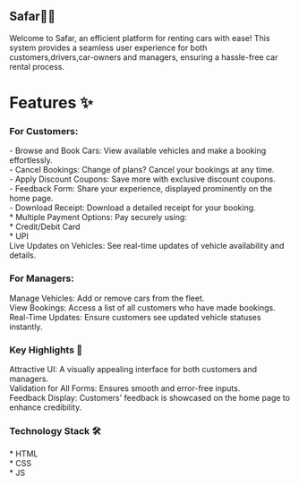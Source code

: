 ## Safar🚗💼
Welcome to Safar, an efficient platform for renting cars with ease! This system provides a seamless user experience for both customers,drivers,car-owners and managers, ensuring a hassle-free car rental process.

<h1>Features ✨</h1>

<h3>For Customers:</h3>
- Browse and Book Cars: View available vehicles and make a booking effortlessly.</br>
-  Cancel Bookings: Change of plans? Cancel your bookings at any time.</br>
- Apply Discount Coupons: Save more with exclusive discount coupons.</br>
- Feedback Form: Share your experience, displayed prominently on the home page.</br>
- Download Receipt: Download a detailed receipt for your booking.</br>
* Multiple Payment Options: Pay securely using:</br>
  * Credit/Debit Card</br>
  * UPI</br>
Live Updates on Vehicles: See real-time updates of vehicle availability and details.</br>

<h3>For Managers:</h3>
Manage Vehicles: Add or remove cars from the fleet.</br>
View Bookings: Access a list of all customers who have made bookings.</br>
Real-Time Updates: Ensure customers see updated vehicle statuses instantly.</br>

<h3>Key Highlights 🌟</h3>
Attractive UI: A visually appealing interface for both customers and managers.</br>
Validation for All Forms: Ensures smooth and error-free inputs.</br>
Feedback Display: Customers' feedback is showcased on the home page to enhance credibility.</br>

<h3>Technology Stack 🛠️</h3>
* HTML</br>
* CSS</br>
* JS</br>

